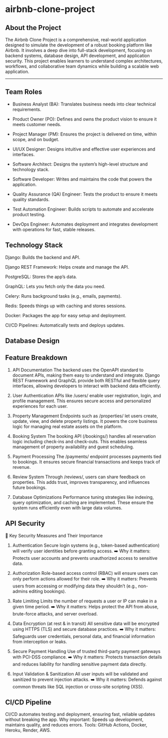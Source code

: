 # airbnb-clone-project

## About the Project
The Airbnb Clone Project is a comprehensive, real-world application designed to simulate the development of a robust booking platform like Airbnb. It involves a deep dive into full-stack development, focusing on backend systems, database design, API development, and application security. This project enables learners to understand complex architectures, workflows, and collaborative team dynamics while building a scalable web application.


---
## Team Roles
* Business Analyst (BA): Translates business needs into clear technical requirements.

* Product Owner (PO): Defines and owns the product vision to ensure it meets customer needs.

* Project Manager (PM): Ensures the project is delivered on time, within scope, and on budget.

* UI/UX Designer: Designs intuitive and effective user experiences and interfaces.

* Software Architect: Designs the system’s high-level structure and technology stack.

* Software Developer: Writes and maintains the code that powers the application.

* Quality Assurance (QA) Engineer: Tests the product to ensure it meets quality standards.

* Test Automation Engineer: Builds scripts to automate and accelerate product testing.

* DevOps Engineer: Automates deployment and integrates development with operations for fast, stable releases.


## Technology Stack

Django: Builds the backend and API.

Django REST Framework: Helps create and manage the API.

PostgreSQL: Stores the app’s data.

GraphQL: Lets you fetch only the data you need.

Celery: Runs background tasks (e.g., emails, payments).

Redis: Speeds things up with caching and stores sessions.

Docker: Packages the app for easy setup and deployment.

CI/CD Pipelines: Automatically tests and deploys updates.



## Database Design





## Feature Breakdown

1. API Documentation
The backend uses the OpenAPI standard to document APIs, making them easy to understand and integrate. Django REST Framework and GraphQL provide both RESTful and flexible query interfaces, allowing developers to interact with backend data efficiently.

2. User Authentication
APIs like /users/ enable user registration, login, and profile management. This ensures secure access and personalized experiences for each user.

3. Property Management
Endpoints such as /properties/ let users create, update, view, and delete property listings. It powers the core business logic for managing real estate assets on the platform.

4. Booking System
The booking API (/bookings/) handles all reservation logic including check-ins and check-outs. This enables seamless management of property availability and guest scheduling.

5. Payment Processing
The /payments/ endpoint processes payments tied to bookings. It ensures secure financial transactions and keeps track of revenue.

6. Review System
Through /reviews/, users can share feedback on properties. This adds trust, improves transparency, and influences future bookings.

7. Database Optimizations
Performance tuning strategies like indexing, query optimization, and caching are implemented. These ensure the system runs efficiently even with large data volumes.


## API Security

🔐 Key Security Measures and Their Importance
1. Authentication
Secure login systems (e.g., token-based authentication) will verify user identities before granting access.
➡️ Why it matters: Protects user accounts and prevents unauthorized access to sensitive data.

2. Authorization
Role-based access control (RBAC) will ensure users can only perform actions allowed for their role.
➡️ Why it matters: Prevents users from accessing or modifying data they shouldn’t (e.g., non-admins editing bookings).

3. Rate Limiting
Limits the number of requests a user or IP can make in a given time period.
➡️ Why it matters: Helps protect the API from abuse, brute-force attacks, and server overload.

4. Data Encryption (at rest & in transit)
All sensitive data will be encrypted using HTTPS (TLS) and secure database practices.
➡️ Why it matters: Safeguards user credentials, personal data, and financial information from interception or leaks.

5. Secure Payment Handling
Use of trusted third-party payment gateways with PCI-DSS compliance.
➡️ Why it matters: Protects transaction details and reduces liability for handling sensitive payment data directly.

6. Input Validation & Sanitization
All user inputs will be validated and sanitized to prevent injection attacks.
➡️ Why it matters: Defends against common threats like SQL injection or cross-site scripting (XSS).



## CI/CD Pipeline

CI/CD automates testing and deployment, ensuring fast, reliable updates without breaking the app.
Why important: Speeds up development, maintains quality, and reduces errors.
Tools: GitHub Actions, Docker, Heroku, Render, AWS.
